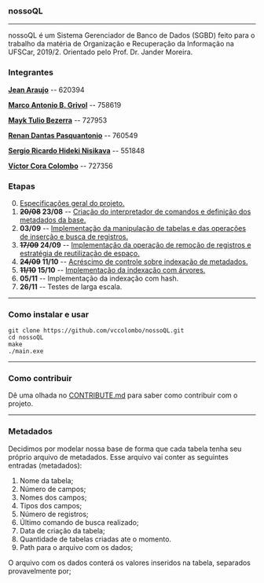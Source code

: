 ### nossoQL

***

nossoQL é um Sistema Gerenciador de Banco de Dados (SGBD) feito para o trabalho da matéria de Organização e Recuperação da Informação na UFSCar, 2019/2. Orientado pelo Prof. Dr. Jander Moreira.

### Integrantes

[**Jean Araujo**](https://github.com/jeanufscar) -- 620394

[**Marco Antonio B. Grivol**](https://github.com/marcogrivol) -- 758619

[**Mayk Tulio Bezerra**](https://github.com/mayktu) -- 727953

[**Renan Dantas Pasquantonio**](https://github.com/renandantasp) -- 760549

[**Sergio Ricardo Hideki Nisikava**](https://github.com/hidekisrn) -- 551848

[**Víctor Cora Colombo**](https://github.com/vccolombo) -- 727356


### Etapas
0. [Especificações geral do projeto.](https://drive.ufscar.br/d/e0f30c670f/files/?p=/2019.08.09-__projeto__-especificacao_projeto.pdf)
1. **~~20/08~~ 23/08** -- [Criação do interpretador de comandos e definição dos metadados da base.](https://drive.ufscar.br/d/e0f30c670f/files/?p=/2019.08.23-__projeto__-comandos_e_metadados.pdf)
2. **03/09** -- [Implementação da manipulação de tabelas e das operações de inserção e busca de registros.](https://bit.ly/2ZaRJ2W)
3. **~~17/09~~ 24/09** -- [Implementação da operação de remoção de registros e estratégia de reutilização de espaço.](https://bit.ly/2kSeoyR)
4. **~~24/09~~ 11/10** -- [Acréscimo de controle sobre indexação de metadados.](https://drive.ufscar.br/d/e0f30c670f/files/?p=/2019.10.11-__projeto__-incorporacao_indexacao.pdf)
5. **~~11/10~~ 15/10** -- [Implementação da indexação com árvores.](https://drive.ufscar.br/d/e0f30c670f/files/?p=/2019.10.11-__projeto__-indexacao_arvores.pdf)
6. **05/11** -- Implementação da indexação com hash.
7. **26/11** -- Testes de larga escala. 

***

### Como instalar e usar

```
git clone https://github.com/vccolombo/nossoQL.git
cd nossoQL
make
./main.exe
```

***

### Como contribuir

Dê uma olhada no [CONTRIBUTE.md](CONTRIBUTE.md) para saber como contribuir com o projeto.

***

### Metadados

Decidimos por modelar nossa base de forma que cada tabela tenha seu próprio arquivo de metadados. Esse arquivo vai conter as seguintes entradas (metadados):

1. Nome da tabela;
2. Número de campos;
3. Nomes dos campos;
4. Tipos dos campos;
5. Número de registros;
6. Último comando de busca realizado;
7. Data de criação da tabela;
8. Quantidade de tabelas criadas ate o momento.
9. Path para o arquivo com os dados;

O arquivo com os dados conterá os valores inseridos na tabela, separados provavelmente por;
